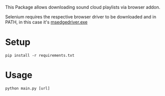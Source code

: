 This Package allows downloading sound cloud playlists via browser addon.

Selenium requires the respective browser driver to be downloaded and in PATH, in this case it's [msedgedriver.exe](https://developer.microsoft.com/en-us/microsoft-edge/tools/webdriver/)

# Setup

    pip install -r requirements.txt

# Usage

    python main.py [url]